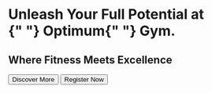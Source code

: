 <div className=" absolute left-0 top-1/2 w-full -translate-y-1/2 p-4 ">
        <h1 className="mb-3 text-5xl font-bold md:text-7xl">
          Unleash Your Full Potential at <br />{" "}
          <span className="bg-white leading-normal text-black">Optimum</span>{" "}
          Gym.
        </h1>
        <h2 className="text-xl font-extralight md:text-2xl">
          Where Fitness Meets Excellence
        </h2>
        <button className="text-md m-5 rounded-lg border-2 border-red-600 bg-red-600 p-2 px-5 md:p-2 md:px-6 md:text-xl">
          Discover More
        </button>
        <button className="m-5 hidden rounded-lg border-2 border-red-600 bg-transparent p-2 px-6 text-xl transition-all hover:bg-red-600 md:inline">
          Register Now
        </button>
      </div>